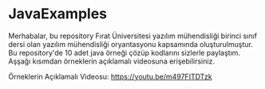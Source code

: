 # JavaExamples
Merhabalar, bu repository Fırat Üniversitesi yazılım mühendisliği birinci sınıf dersi olan yazılım mühendisliği oryantasyonu kapsamında oluşturulmuştur.
Bu repository'de 10 adet java örneği çözüp kodlarını sizlerle paylaştım. Aşşağı kısımdan örneklerin açıklamalı videosuna erişebilirsiniz.

Örneklerin Açıklamalı Videosu: https://youtu.be/m497FITDTzk
